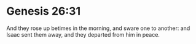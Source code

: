 # Genesis 26:31

And they rose up betimes in the morning, and sware one to another: and Isaac sent them away, and they departed from him in peace.